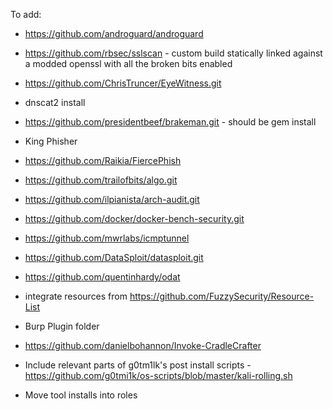 To add:
- https://github.com/androguard/androguard
- https://github.com/rbsec/sslscan - custom build statically linked against a modded openssl with all the broken bits enabled
- https://github.com/ChrisTruncer/EyeWitness.git
- dnscat2 install
- https://github.com/presidentbeef/brakeman.git - should be gem install
- King Phisher
- https://github.com/Raikia/FiercePhish
- https://github.com/trailofbits/algo.git
- https://github.com/ilpianista/arch-audit.git
- https://github.com/docker/docker-bench-security.git
- https://github.com/mwrlabs/icmptunnel
- https://github.com/DataSploit/datasploit.git
- https://github.com/quentinhardy/odat
- integrate resources from https://github.com/FuzzySecurity/Resource-List
- Burp Plugin folder
- https://github.com/danielbohannon/Invoke-CradleCrafter

- Include relevant parts of g0tm1lk's post install scripts - https://github.com/g0tmi1k/os-scripts/blob/master/kali-rolling.sh
- Move tool installs into roles
